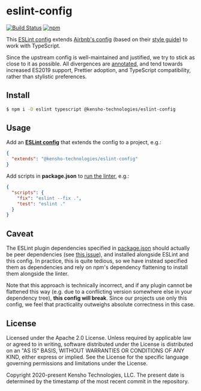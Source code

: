 # eslint-config

[![Build Status](https://img.shields.io/github/workflow/status/kensho-technologies/eslint-config/test/master)](https://github.com/kensho-technologies/eslint-config/actions)
[![npm](https://img.shields.io/npm/v/@kensho-technologies/eslint-config.svg)](https://npm.im/@kensho-technologies/eslint-config)

This [ESLint config](http://eslint.org/docs/developer-guide/shareable-configs) extends [Airbnb's config](https://github.com/airbnb/javascript/tree/master/packages/eslint-config-airbnb) (based on their [style guide](https://github.com/airbnb/javascript)) to work with TypeScript.

Since the upstream config is well-maintained and justified, we try to stick as close to it as possible. All divergences are [annotated](index.js), and tend towards increased ES2019 support, Prettier adoption, and TypeScript compatibility, rather than stylistic preferences.

## Install

```sh
$ npm i -D eslint typescript @kensho-technologies/eslint-config
```

## Usage

Add an [**ESLint config**](http://eslint.org/docs/user-guide/configuring) that extends the config to a project, e.g.:

```json
{
  "extends": "@kensho-technologies/eslint-config"
}
```

Add scripts in **package.json** to [run the linter](http://eslint.org/docs/user-guide/command-line-interface), e.g.:

```json
{
  "scripts": {
    "fix": "eslint --fix .",
    "test": "eslint ."
  }
}
```

## Caveat

The ESLint plugin dependencies specified in [package.json](package.json) should actually be peer dependencies (see [this issue](https://github.com/eslint/eslint/issues/2518)), and installed alongside ESLint and this config. In practice, this is quite tedious, so we have instead specified them as dependencies and rely on npm's dependency flattening to install them alongside the linter.

Note that this approach is technically incorrect, and if any plugin cannot be flattened this way (e.g. due to a conflicting version somewhere else in your dependency tree), **this config will break**. Since our projects use only this config, we feel that practicality outweighs absolute correctness in this case.

## License

Licensed under the Apache 2.0 License. Unless required by applicable law or agreed to in writing, software distributed under the License is distributed on an "AS IS" BASIS, WITHOUT WARRANTIES OR CONDITIONS OF ANY KIND, either express or implied. See the License for the specific language governing permissions and limitations under the License.

Copyright 2020-present Kensho Technologies, LLC. The present date is determined by the timestamp of the most recent commit in the repository.
